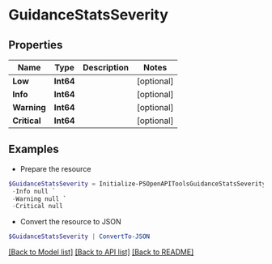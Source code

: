 # GuidanceStatsSeverity
## Properties

Name | Type | Description | Notes
------------ | ------------- | ------------- | -------------
**Low** | **Int64** |  | [optional] 
**Info** | **Int64** |  | [optional] 
**Warning** | **Int64** |  | [optional] 
**Critical** | **Int64** |  | [optional] 

## Examples

- Prepare the resource
```powershell
$GuidanceStatsSeverity = Initialize-PSOpenAPIToolsGuidanceStatsSeverity  -Low null `
 -Info null `
 -Warning null `
 -Critical null
```

- Convert the resource to JSON
```powershell
$GuidanceStatsSeverity | ConvertTo-JSON
```

[[Back to Model list]](../README.md#documentation-for-models) [[Back to API list]](../README.md#documentation-for-api-endpoints) [[Back to README]](../README.md)

